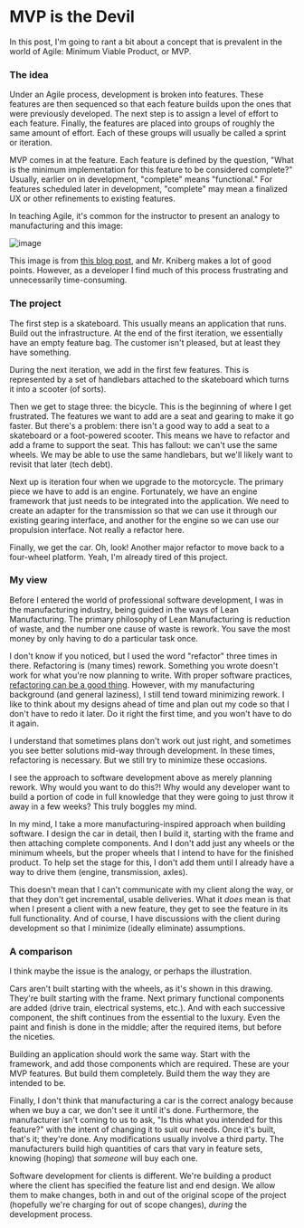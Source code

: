 # MVP is the Devil

In this post, I'm going to rant a bit about a concept that is prevalent in the world of Agile: Minimum Viable Product, or MVP.

### The idea

Under an Agile process, development is broken into features.  These features are then sequenced so that each feature builds upon the ones that were previously developed.  The next step is to assign a level of effort to each feature.  Finally, the features are placed into groups of roughly the same amount of effort.  Each of these groups will usually be called a sprint or iteration.

MVP comes in at the feature.  Each feature is defined by the question, "What is the minimum implementation for this feature to be considered complete?"  Usually, earlier on in development, "complete" means "functional."  For features scheduled later in development, "complete" may mean a finalized UX or other refinements to existing features.

In teaching Agile, it's common for the instructor to present an analogy to manufacturing and this image:

![image](http://blog.crisp.se/wp-content/uploads/2016/01/Making-sense-of-MVP-.jpg)

This image is from [this blog post](http://blog.crisp.se/2016/01/25/henrikkniberg/making-sense-of-mvp), and Mr. Kniberg makes a lot of good points.  However, as a developer I find much of this process frustrating and unnecessarily time-consuming.

### The project

The first step is a skateboard.  This usually means an application that runs.  Build out the infrastructure.  At the end of the first iteration, we essentially have an empty feature bag.  The customer isn't pleased, but at least they have something.

During the next iteration, we add in the first few features.  This is represented by a set of handlebars attached to the skateboard which turns it into a scooter (of sorts).

Then we get to stage three: the bicycle.  This is the beginning of where I get frustrated.  The features we want to add are a seat and gearing to make it go faster.  But there's a problem: there isn't a good way to add a seat to a skateboard or a foot-powered scooter.  This means we have to refactor and add a frame to support the seat.  This has fallout: we can't use the same wheels.  We may be able to use the same handlebars, but we'll likely want to revisit that later (tech debt).

Next up is iteration four when we upgrade to the motorcycle.  The primary piece we have to add is an engine.  Fortunately, we have an engine framework that just needs to be integrated into the application.  We need to create an adapter for the transmission so that we can use it through our existing gearing interface, and another for the engine so we can use our propulsion interface.  Not really a refactor here.

Finally, we get the car.  Oh, look!  Another major refactor to move back to a four-wheel platform.  Yeah, I'm already tired of this project.

### My view

Before I entered the world of professional software development, I was in the manufacturing industry, being guided in the ways of Lean Manufacturing.  The primary philosophy of Lean Manufacturing is reduction of waste, and the number one cause of waste is rework.  You save the most money by only having to do a particular task once.

I don't know if you noticed, but I used the word "refactor" three times in there.  Refactoring is (many times) rework.  Something you wrote doesn't work for what you're now planning to write.  With proper software practices, [refactoring can be a good thing](http://www.telerik.com/blogs/top-5-reasons-why-you-should-refactor-your-code).  However, with my manufacturing background (and general laziness), I still tend toward minimizing rework.  I like to think about my designs ahead of time and plan out my code so that I don't have to redo it later.  Do it right the first time, and you won't have to do it again.

I understand that sometimes plans don't work out just right, and sometimes you see better solutions mid-way through development.  In these times, refactoring is necessary.  But we still try to minimize these occasions.

I see the approach to software development above as merely planning rework.  Why would you want to do this?!  Why would any developer want to build a portion of code in full knowledge that they were going to just throw it away in a few weeks?  This truly boggles my mind.

In my mind, I take a more manufacturing-inspired approach when building software.  I design the car in detail, then I build it, starting with the frame and then attaching complete components.  And I don't add just any wheels or the minimum wheels, but the proper wheels that I intend to have for the finished product.  To help set the stage for this, I don't add them until I already have a way to drive them (engine, transmission, axles).

This doesn't mean that I can't communicate with my client along the way, or that they don't get incremental, usable deliveries.  What it *does* mean is that when I present a client with a new feature, they get to see the feature in its full functionality.  And of course, I have discussions with the client during development so that I minimize (ideally eliminate) assumptions.

### A comparison

I think maybe the issue is the analogy, or perhaps the illustration.

Cars aren't built starting with the wheels, as it's shown in this drawing.  They're built starting with the frame.  Next primary functional components are added (drive train, electrical systems, etc.).  And with each successive component, the shift continues from the essential to the luxury.  Even the paint and finish is done in the middle; after the required items, but before the niceties.

Building an application should work the same way.  Start with the framework, and add those components which are required.  These are your MVP features.  But build them completely.  Build them the way they are intended to be.

Finally, I don't think that manufacturing a car is the correct analogy because when we buy a car, we don't see it until it's done.  Furthermore, the manufacturer isn't coming to us to ask, "Is this what you intended for this feature?" with the intent of changing it to suit our needs.  Once it's built, that's it; they're done.  Any modifications usually involve a third party.  The manufacturers build high quantities of cars that vary in feature sets, knowing (hoping) that *someone* will buy each one.

Software development for clients is different.  We're building a product where the client has specified the feature list and end design.  We allow them to make changes, both in and out of the original scope of the project (hopefully we're charging for out of scope changes), *during* the development process.